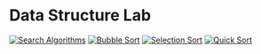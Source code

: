 # Data Structure Lab
[![Search Algorithms](https://img.shields.io/badge/Open-Visit%20Folder-blue)](searchAlgo.c)
[![Bubble Sort](https://img.shields.io/badge/Open-Visit%20Folder-blue)](bubble_sort.c)
[![Selection Sort](https://img.shields.io/badge/Open-Visit%20Folder-blue)](selectionSort.c)
[![Quick Sort](https://img.shields.io/badge/Open-Visit%20Folder-blue)](quickSort)



